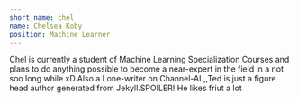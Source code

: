 ```yaml
---
short_name: chel
name: Chelsea Koby
position: Machine Learner
---
```

Chel is currently a student of Machine Learning Specialization Courses and plans to do anything possible to become a near-expert in the field in a not soo long while xD.Also a Lone-writer on Channel-AI ,,Ted is just a figure head author generated from Jekyll.SPOILER! He likes friut a lot